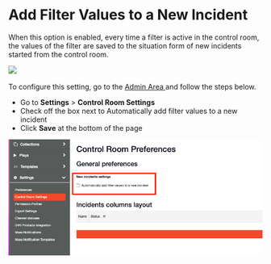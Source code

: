 # Add Filter Values to a New Incident

When this option is enabled, every time a filter is active in the control room, the values of the filter are saved to the situation form of new incidents started from the control room.

![](../../.gitbook/assets/Control\_Room\_\_\_Response\_Team\_\_\_D4H\_Incident\_Management.png)

To configure this setting, go to the [Admin Area ](../admin-area/)and follow the steps below.

* Go to **Settings** > **Control Room Settings**
* Check off the box next to Automatically add filter values to a new incident
* Click **Save** at the bottom of the page

![](<../../.gitbook/assets/Screen Shot 2022-08-15 at 10.31.57 AM.png>)
